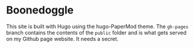 # Boonedoggle

This site is built with Hugo using the hugo-PaperMod theme. The `gh-pages` branch contains the contents of the `public` folder and is what gets served on my Github page website. It needs a secret.

